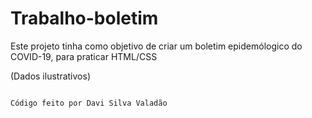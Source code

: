 # Trabalho-boletim
Este projeto tinha como objetivo de criar um boletim epidemólogico do COVID-19, para praticar HTML/CSS

(Dados ilustrativos)
```

Código feito por Davi Silva Valadão

```
